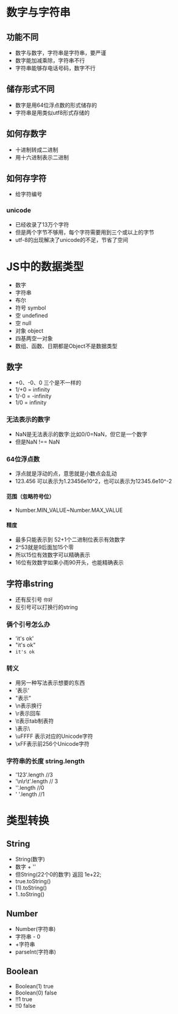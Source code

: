 # 数字与字符串
## 功能不同
* 数字与数字，字符串是字符串，要严谨
* 数字能加减乘除，字符串不行
* 字符串能够存电话号码，数字不行

## 储存形式不同
* 数字是用64位浮点数的形式储存的
* 字符串是用类似utf8形式存储的

## 如何存数字
* 十进制转成二进制
* 用十六进制表示二进制

## 如何存字符
* 给字符编号
### unicode
* 已经收录了13万个字符
* 但是两个字节不够用，每个字符需要用到三个或以上的字节
* utf-8的出现解决了unicode的不足，节省了空间 

# JS中的数据类型
* 数字
* 字符串
* 布尔
* 符号 symbol
* 空 undefined
* 空 null
* 对象 object
* 四基两空一对象
* 数组、函数、日期都是Object不是数据类型
 
## 数字 
* +0、-0、0 三个是不一样的
* 1/+0 = infinity
* 1/-0 = -infinity
* 1/0 = infinity
### 无法表示的数字
* NaN是无法表示的数字:比如0/0=NaN，但它是一个数字
* 但是NaN !== NaN

### 64位浮点数
* 浮点就是浮动的点，意思就是小数点会乱动
* 123.456 可以表示为1.23456e10^2，也可以表示为12345.6e10^-2

#### 范围（忽略符号位）
* Number.MIN_VALUE~Number.MAX_VALUE
#### 精度
* 最多只能表示到 52+1个二进制位表示有效数字
* 2^53就是9后面加15个零
* 所以15位有效数字可以精确表示
* 16位有效数字如果小雨90开头，也能精确表示

## 字符串string
* 还有反引号 `你好`
* 反引号可以打换行的string
### 俩个引号怎么办
* 'it\'s ok'
* "it's ok"
* `it's ok`
### 转义
* 用另一种写法表示想要的东西
* \'表示'
* \"表示"
* \n表示换行
* \r表示回车
* \t表示tab制表符
* \\表示\
* \uFFFF 表示对应的Unicode字符
* \xFF表示前256个Unicode字符

### 字符串的长度 string.length
* '123'.length //3
* '\n\r\t'.length // 3
* ''.length //0
* ' '.length //1

# 类型转换

## String
* String(数字)
* 数字 + ''
* 但String(22个0的数字) 返回 1e+22;
* true.toString() 
* (1).toString()
* 1..toString()

## Number
* Number(字符串)
* 字符串 - 0
* +字符串
* parseInt(字符串)

## Boolean
* Boolean(1)  true
* Boolean(0)  false
* !!1 true
* !!0 false
